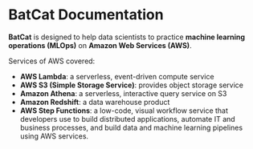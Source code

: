 # BatCat Documentation

**BatCat** is designed to help data scientists to practice **machine learning operations (MLOps)** on **Amazon Web Services (AWS)**.

Services of AWS covered:

- **AWS Lambda**: a serverless, event-driven compute service
- **AWS S3 (Simple Storage Service)**: provides object storage service
- **Amazon Athena**: a serverless, interactive query service on S3
- **Amazon Redshift**: a data warehouse product
- **AWS Step Functions**: a low-code, visual workflow service that developers use to build distributed applications, automate IT and business processes, and build data and machine learning pipelines using AWS services.
